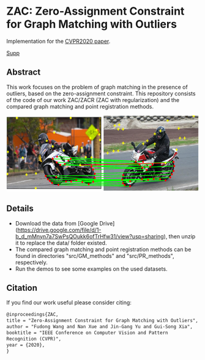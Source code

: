 # ZAC: Zero-Assignment Constraint for Graph Matching with Outliers
Implementation for the [CVPR2020 paper](http://openaccess.thecvf.com/content_CVPR_2020/papers/Wang_Zero-Assignment_Constraint_for_Graph_Matching_With_Outliers_CVPR_2020_paper.pdf).

[Supp](http://openaccess.thecvf.com/content_CVPR_2020/supplemental/Wang_Zero-Assignment_Constraint_for_CVPR_2020_supplemental.pdf)
 
 ## Abstract
 This work focuses on the problem of graph matching in the presence of outliers, based on the zero-assignment constraint. This repository consists of the code of our work ZAC/ZACR (ZAC with regularization) and the compared graph matching and point registration methods.
 
<p align="center">
<img src="save/fig1.png" height="200" >
<p>
 
 ## Details
 - Download the data from [Google Drive] (https://drive.google.com/file/d/1-b_d_mMnyn7a7SwPsQOukk6ofTrHfw31/view?usp=sharing), then unzip it to replace the data/ folder existed.
 - The compared graph matching and point registration methods can be found in directories "src/GM_methods" and "src/PR_methods", respectively.
 - Run the demos to see some examples on the used datasets.
 
 ## Citation
 If you find our work useful please consider citing:
```
@inproceedings{ZAC,
title = "Zero-Assignment Constraint for Graph Matching with Outliers",
author = "Fudong Wang and Nan Xue and Jin-Gang Yu and Gui-Song Xia",
booktitle = "IEEE Conference on Computer Vision and Pattern Recognition (CVPR)",
year = {2020},
}
```
